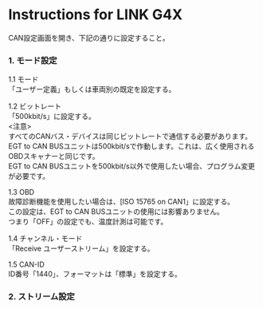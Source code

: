 # Instructions for LINK G4X
CAN設定画面を開き、下記の通りに設定すること。  

### 1. モード設定  
 1.1 モード  
 「ユーザー定義」もしくは車両別の既定を設定する。  

 1.2 ビットレート  
「500kbit/s」に設定する。  
<注意>  
すべてのCANバス・デバイスは同じビットレートで通信する必要があります。  
EGT to CAN BUSユニットは500kbit/sで作動します。これは、広く使用されるOBDスキャナーと同じです。  
EGT to CAN BUSユニットを500kbit/s以外で使用したい場合、プログラム変更が必要です。  
    
1.3 OBD  
   故障診断機能を使用したい場合は、[ISO 15765 on CAN1」に設定する。  
   この設定は、EGT to CAN BUSユニットの使用には影響ありません。  
   つまり「OFF」の設定でも、温度計測は可能です。 
   
1.4 チャンネル・モード  
   「Receive ユーザーストリーム」を設定する。  

1.5 CAN-ID  
   ID番号「1440」、フォーマットは「標準」を設定する。  


### 2. ストリーム設定
